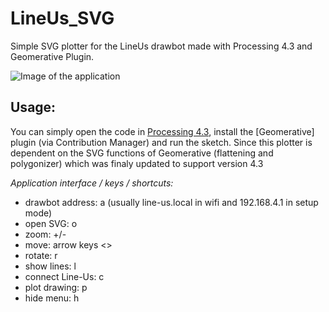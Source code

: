 # LineUs_SVG
Simple SVG plotter for the LineUs drawbot made with Processing 4.3 and Geomerative Plugin.

![Image of the application](https://github.com/ixd-hof/LineUs_SVG/raw/master/LineUs_SVG.png)

## Usage:
You can simply open the code in [Processing 4.3](https://processing.org/download/), install the [Geomerative] plugin (via Contribution Manager) and run the sketch. Since this plotter is dependent on the SVG functions of Geomerative (flattening and polygonizer) which was finaly updated to support version 4.3 


_Application interface / keys / shortcuts:_
* drawbot address: a (usually line-us.local in wifi and 192.168.4.1 in setup mode)
* open SVG: o
* zoom: +/-
* move: arrow keys <>
* rotate: r
* show lines: l
* connect Line-Us: c
* plot drawing: p
* hide menu: h
